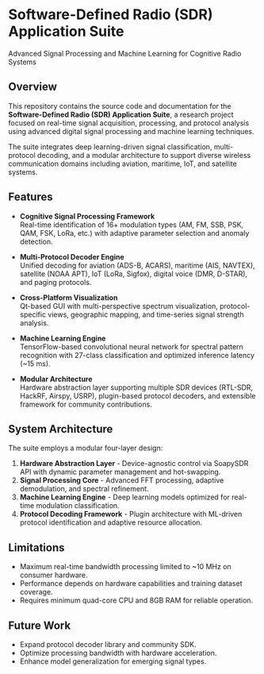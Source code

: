 # Software-Defined Radio (SDR) Application Suite

Advanced Signal Processing and Machine Learning for Cognitive Radio Systems

## Overview

This repository contains the source code and documentation for the **Software-Defined Radio (SDR) Application Suite**, a research project focused on real-time signal acquisition, processing, and protocol analysis using advanced digital signal processing and machine learning techniques.

The suite integrates deep learning-driven signal classification, multi-protocol decoding, and a modular architecture to support diverse wireless communication domains including aviation, maritime, IoT, and satellite systems.

## Features

- **Cognitive Signal Processing Framework**  
  Real-time identification of 16+ modulation types (AM, FM, SSB, PSK, QAM, FSK, LoRa, etc.) with adaptive parameter selection and anomaly detection.

- **Multi-Protocol Decoder Engine**  
  Unified decoding for aviation (ADS-B, ACARS), maritime (AIS, NAVTEX), satellite (NOAA APT), IoT (LoRa, Sigfox), digital voice (DMR, D-STAR), and paging protocols.

- **Cross-Platform Visualization**  
  Qt-based GUI with multi-perspective spectrum visualization, protocol-specific views, geographic mapping, and time-series signal strength analysis.

- **Machine Learning Engine**  
  TensorFlow-based convolutional neural network for spectral pattern recognition with 27-class classification and optimized inference latency (~15 ms).

- **Modular Architecture**  
  Hardware abstraction layer supporting multiple SDR devices (RTL-SDR, HackRF, Airspy, USRP), plugin-based protocol decoders, and extensible framework for community contributions.

## System Architecture

The suite employs a modular four-layer design:

1. **Hardware Abstraction Layer** - Device-agnostic control via SoapySDR API with dynamic parameter management and hot-swapping.
2. **Signal Processing Core** - Advanced FFT processing, adaptive demodulation, and spectral refinement.
3. **Machine Learning Engine** - Deep learning models optimized for real-time modulation classification.
4. **Protocol Decoding Framework** - Plugin architecture with ML-driven protocol identification and adaptive resource allocation.

## Limitations

- Maximum real-time bandwidth processing limited to ~10 MHz on consumer hardware.
- Performance depends on hardware capabilities and training dataset coverage.
- Requires minimum quad-core CPU and 8GB RAM for reliable operation.

## Future Work

- Expand protocol decoder library and community SDK.
- Optimize processing bandwidth with hardware acceleration.
- Enhance model generalization for emerging signal types.
